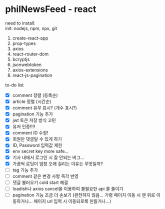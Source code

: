 # philNewsFeed - react

need to install:    
init: nodejs, npm, npx, git    

1. create-react-app    
2. prop-types    
3. axios
4. react-router-dom
5. bcryptjs
6. jsonwebtoken
7. axios-extensions
8. react-js-pagination

to-do list
* [x] comment 정렬 (등록순)
* [x] article 정렬 (시간순)
* [x] comment 유무 표시? (개수 표시?)
* [x] pagination 기능 추가
* [x] jwt 토큰 저장 방식 고민
* [x] 유저 인증!!!!
* [x] comment ID 수정!
* [x] 회원만 댓글달 수 있게 하기
* [x] ID, Password 입력값 제한
* [x] env secret key more safe...
* [x] 기사 내에서 로그인 시 잘 안되는 버그...
* [x] 가끔씩 로딩이 엄청 오래 걸리는 이유는 무엇일까?
* [ ] tag 기능 추가
* [ ] comment 같은 변경 사항 즉각 반영
* [ ] 댓글 불러오기 cold start 해결
* [ ] loadish나 axios cancel을 이용하여 불필요한 api 콜 줄이기
* [ ] pagination 기능 조금 더 손보기 (완전하지 않음... 가령 페이지 이동 시 맨 위로 이동하거나... 페이지 url 입력 시 이동되로록 만들거나...)